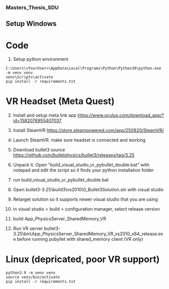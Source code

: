 ### Masters_Thesis_SDU

## Setup Windows

# Code
1. Setup python environment
```
C:\Users\<YourUser>\AppData\Local\Programs\Python\Python39\python.exe -m venv venv
venv\Scripts\activate
pip install -r requirements.txt
```

# VR Headset (Meta Quest)
2. Install and setup meta link app
https://www.oculus.com/download_app/?id=1582076955407037

3. Install SteamVR
https://store.steampowered.com/app/250820/SteamVR/

4. Launch SteamVR. make sure headset is connected and working

5. Download bullet3 source
https://github.com/bulletphysics/bullet3/releases/tag/3.25

6. Unpack it. Open "build_visual_studio_vr_pybullet_double.bat" with notepad and edit the script so it finds your python installation folder

7. run build_visual_studio_vr_pybullet_double.bat

8. Open bullet3-3.25\build3\vs2010\0_Bullet3Solution.sln with visual studio

9. Retarget solution so it supports newer visual studio that you are using

10. in visual studio > build > configuration manager, select release version

11. build App_PhysicsServer_SharedMemory_VR

12. Run VR server bullet3-3.25\bin\App_PhysicsServer_SharedMemory_VR_vs2010_x64_release.exe before running pubyllet with shared_memory client (VR only)

# Linux (depricated, poor VR support)
```
python3.9 -m venv venv
source venv/bin/activate
pip install -r requirements.txt
```